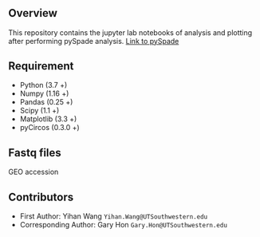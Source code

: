 # 

## Overview
This repository contains the jupyter lab notebooks of analysis and plotting after performing pySpade analysis.
[Link to pySpade](https://github.com/yihan1119/pySpade)

## Requirement
* Python (3.7 +)
* Numpy (1.16 +)
* Pandas (0.25 +)
* Scipy (1.1 +)
* Matplotlib (3.3 +)
* pyCircos (0.3.0 +)

## Fastq files
GEO accession

## Contributors 
* First Author: Yihan Wang `Yihan.Wang@UTSouthwestern.edu`
* Corresponding Author: Gary Hon `Gary.Hon@UTSouthwestern.edu`

